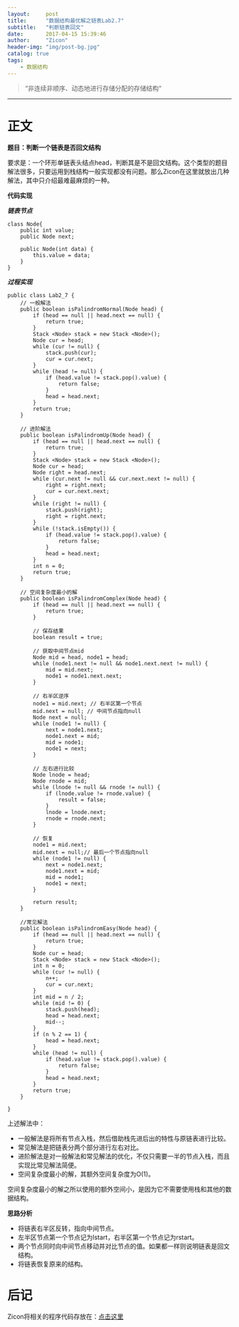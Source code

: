 ```yaml
---
layout:     post
title:      "数据结构最优解之链表Lab2.7"
subtitle:   "判断链表回文"
date:       2017-04-15 15:39:46
author:     "Zicon"
header-img: "img/post-bg.jpg"
catalog: true
tags:
    - 数据结构
---
```


> “非连续非顺序、动态地进行存储分配的存储结构“


---

# 正文

**题目：判断一个链表是否回文结构**

要求是：一个环形单链表头结点head，判断其是不是回文结构。这个类型的题目解法很多，只要运用到栈结构一般实现都没有问题。那么Zicon在这里就放出几种解法，其中只介绍最难最麻烦的一种。
 
**代码实现**

***链表节点***

```
class Node{
	public int value;
	public Node next;
	
	public Node(int data) {
		this.value = data;
	}
}
```
  
***过程实现***

```
public class Lab2_7 {
	// 一般解法
	public boolean isPalindromNormal(Node head) {
		if (head == null || head.next == null) {
			return true;
		}
		Stack <Node> stack = new Stack <Node>();
		Node cur = head;
		while (cur != null) {
			stack.push(cur);
			cur = cur.next;
		}
		while (head != null) {
			if (head.value != stack.pop().value) {
				return false;
			}
			head = head.next;
		}
		return true;
	}

	// 进阶解法
	public boolean isPalindromUp(Node head) {
		if (head == null || head.next == null) {
			return true;
		}
		Stack <Node> stack = new Stack <Node>();
		Node cur = head;
		Node right = head.next;
		while (cur.next != null && cur.next.next != null) {
			right = right.next;
			cur = cur.next.next;
		}
		while (right != null) {
			stack.push(right);
			right = right.next;
		}
		while (!stack.isEmpty()) {
			if (head.value != stack.pop().value) {
				return false;
			}
			head = head.next;
		}
		int n = 0;
		return true;
	}

	// 空间复杂度最小的解
	public boolean isPalindromComplex(Node head) {
		if (head == null || head.next == null) {
			return true;
		}

		// 保存结果
		boolean result = true;

		// 获取中间节点mid
		Node mid = head, node1 = head;
		while (node1.next != null && node1.next.next != null) {
			mid = mid.next;
			node1 = node1.next.next;
		}

		// 右半区逆序
		node1 = mid.next; // 右半区第一个节点
		mid.next = null; // 中间节点指向null
		Node next = null;
		while (node1 != null) {
			next = node1.next;
			node1.next = mid;
			mid = node1;
			node1 = next;
		}

		// 左右进行比较
		Node lnode = head;
		Node rnode = mid;
		while (lnode != null && rnode != null) {
			if (lnode.value != rnode.value) {
				result = false;
			}
			lnode = lnode.next;
			rnode = rnode.next;
		}

		// 恢复
		node1 = mid.next;
		mid.next = null;// 最后一个节点指向null
		while (node1 != null) {
			next = node1.next;
			node1.next = mid;
			mid = node1;
			node1 = next;
		}

		return result;
	}
	
	//常见解法
	public boolean isPalindromEasy(Node head) {
		if (head == null || head.next == null) {
			return true;
		}
		Node cur = head;
		Stack <Node> stack = new Stack <Node>();
		int n = 0;
		while (cur != null) {
			n++;
			cur = cur.next;
		}
		int mid = n / 2;
		while (mid != 0) {
			stack.push(head);
			head = head.next;
			mid--;
		}
		if (n % 2 == 1) {
			head = head.next;
		}
		while (head != null) {
			if (head.value != stack.pop().value) {
				return false;
			}
			head = head.next;
		}
		return true;
	}

}
```  

上述解法中：

 - 一般解法是将所有节点入栈，然后借助栈先进后出的特性与原链表进行比较。
 - 常见解法是把链表分两个部分进行左右对比。
 - 进阶解法是对一般解法和常见解法的优化，不仅只需要一半的节点入栈，而且实现比常见解法简便。
 - 空间复杂度最小的解，其额外空间复杂度为O(1)。

空间复杂度最小的解之所以使用的额外空间小，是因为它不需要使用栈和其他的数据结构。

**思路分析** 
 
 - 将链表右半区反转，指向中间节点。
 - 左半区节点第一个节点记为lstart，右半区第一个节点记为rstart。
 - 两个节点同时向中间节点移动并对比节点的值。如果都一样则说明链表是回文结构。
 - 将链表恢复原来的结构。

 
# 后记
Zicon将相关的程序代码存放在：[点击这里](https://github.com/ZZicon/Algorithm/tree/master/src/%E7%AC%AC%E4%BA%8C%E7%AB%A0)
